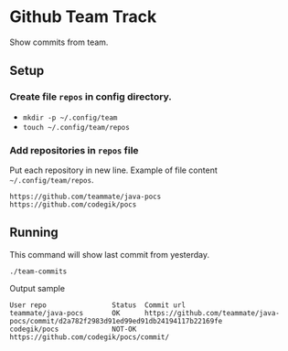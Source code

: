 # Github Team Track

Show commits from team. 

## Setup

### Create file `repos` in config directory.
- `mkdir -p ~/.config/team`
- `touch ~/.config/team/repos`

### Add repositories in `repos` file

Put each repository in new line. Example of file content `~/.config/team/repos`.
```
https://github.com/teammate/java-pocs
https://github.com/codegik/pocs
```

## Running

This command will show last commit from yesterday.
```shell
./team-commits
```

Output sample
```log
User repo                Status  Commit url
teammate/java-pocs       OK      https://github.com/teammate/java-pocs/commit/d2a782f2983d91ed99ed91db24194117b22169fe
codegik/pocs             NOT-OK  https://github.com/codegik/pocs/commit/
```
